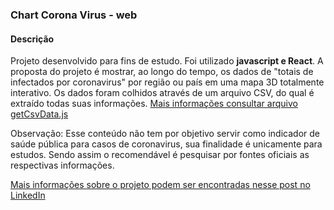 ### Chart Corona Virus - web

#### Descrição
Projeto desenvolvido para fins de estudo. Foi utilizado **javascript e React**. A proposta do projeto é mostrar, ao longo do tempo, os dados de "totais de infectados por coronavirus" por região ou país em uma mapa 3D totalmente interativo.
Os dados foram colhidos através de um arquivo CSV, do qual é extraído todas suas informações. [Mais informações consultar arquivo getCsvData.js](src/functions/getCsvData.js)

Observação: Esse conteúdo não tem por objetivo servir como indicador de saúde pública para casos de coronavirus, sua finalidade é unicamente para estudos. Sendo assim o recomendável é pesquisar por fontes oficiais as respectivas informações.

[Mais informações sobre o projeto podem ser encontradas nesse post no LinkedIn](https://www.linkedin.com/feed/update/urn:li:activity:6760619617204498432/)

